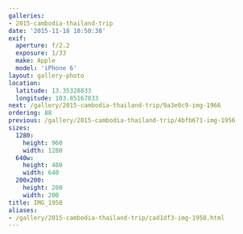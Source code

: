 ```yaml
---
galleries:
- 2015-cambodia-thailand-trip
date: '2015-11-18 18:50:38'
exif:
  aperture: f/2.2
  exposure: 1/33
  make: Apple
  model: 'iPhone 6'
layout: gallery-photo
location:
  latitude: 13.35328833
  longitude: 103.85167833
next: /gallery/2015-cambodia-thailand-trip/9a3e0c9-img-1966
ordering: 88
previous: /gallery/2015-cambodia-thailand-trip/4bfb671-img-1956
sizes:
  1280:
    height: 960
    width: 1280
  640w:
    height: 480
    width: 640
  200x200:
    height: 200
    width: 200
title: IMG_1958
aliases:
- /gallery/2015-cambodia-thailand-trip/cad1df3-img-1958.html
---
```


